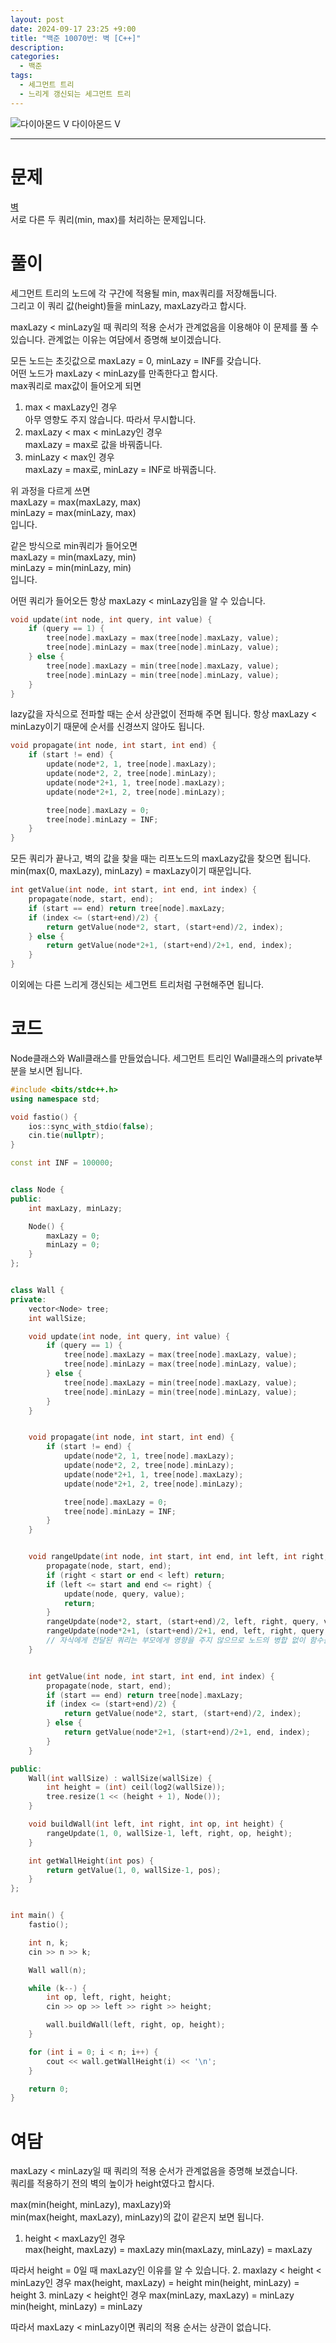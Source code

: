 ```yaml
---
layout: post
date: 2024-09-17 23:25 +9:00
title: "백준 10070번: 벽 [C++]"
description:
categories:
  - 백준
tags:
  - 세그먼트 트리
  - 느리게 갱신되는 세그먼트 트리
---
```


<div class="difficulty">
  <img class="solvedac-tier" src="https://d2gd6pc034wcta.cloudfront.net/tier/21.svg" alt="다이아몬드 V">
  <span class="diamond">다이아몬드 V</span>
</div>

---

# 문제

[벽](https://www.acmicpc.net/problem/10070) \
서로 다른 두 쿼리(min, max)를 처리하는 문제입니다.

# 풀이

세그먼트 트리의 노드에 각 구간에 적용될 min, max쿼리를 저장해둡니다. \
그리고 이 쿼리 값(height)들을 minLazy, maxLazy라고 합시다.

maxLazy < minLazy일 때 쿼리의 적용 순서가 관계없음을 이용해야 이 문제를 풀 수 있습니다. 관계없는 이유는 여담에서 증명해 보이겠습니다.

모든 노드는 초깃값으로 maxLazy = 0, minLazy = INF를 갖습니다. \
어떤 노드가 maxLazy < minLazy를 만족한다고 합시다. \
max쿼리로 max값이 들어오게 되면

1. max < maxLazy인 경우 \
   아무 영향도 주지 않습니다. 따라서 무시합니다.
2. maxLazy < max < minLazy인 경우 \
   maxLazy = max로 값을 바꿔줍니다.
3. minLazy < max인 경우 \
   maxLazy = max로, minLazy = INF로 바꿔줍니다.

위 과정을 다르게 쓰면 \
maxLazy = max(maxLazy, max) \
minLazy = max(minLazy, max) \
입니다.

같은 방식으로 min쿼리가 들어오면 \
maxLazy = min(maxLazy, min) \
minLazy = min(minLazy, min) \
입니다.

어떤 쿼리가 들어오든 항상 maxLazy < minLazy임을 알 수 있습니다.

```cpp
void update(int node, int query, int value) {
    if (query == 1) {
        tree[node].maxLazy = max(tree[node].maxLazy, value);
        tree[node].minLazy = max(tree[node].minLazy, value);
    } else {
        tree[node].maxLazy = min(tree[node].maxLazy, value);
        tree[node].minLazy = min(tree[node].minLazy, value);
    }
}
```

lazy값을 자식으로 전파할 때는 순서 상관없이 전파해 주면 됩니다. 항상 maxLazy < minLazy이기 때문에 순서를 신경쓰지 않아도 됩니다.

```cpp
void propagate(int node, int start, int end) {
    if (start != end) {
        update(node*2, 1, tree[node].maxLazy);
        update(node*2, 2, tree[node].minLazy);
        update(node*2+1, 1, tree[node].maxLazy);
        update(node*2+1, 2, tree[node].minLazy);

        tree[node].maxLazy = 0;
        tree[node].minLazy = INF;
    }
}
```

모든 쿼리가 끝나고, 벽의 값을 찾을 때는 리프노드의 maxLazy값을 찾으면 됩니다. \
min(max(0, maxLazy), minLazy) = maxLazy이기 때문입니다.

```cpp
int getValue(int node, int start, int end, int index) {
    propagate(node, start, end);
    if (start == end) return tree[node].maxLazy;
    if (index <= (start+end)/2) {
        return getValue(node*2, start, (start+end)/2, index);
    } else {
        return getValue(node*2+1, (start+end)/2+1, end, index);
    }
}
```

이외에는 다른 느리게 갱신되는 세그먼트 트리처럼 구현해주면 됩니다.

# 코드

Node클래스와 Wall클래스를 만들었습니다. 세그먼트 트리인 Wall클래스의 private부분을 보시면 됩니다.

```cpp
#include <bits/stdc++.h>
using namespace std;

void fastio() {
    ios::sync_with_stdio(false);
    cin.tie(nullptr);
}

const int INF = 100000;


class Node {
public:
    int maxLazy, minLazy;

    Node() {
        maxLazy = 0;
        minLazy = 0;
    }
};


class Wall {
private:
    vector<Node> tree;
    int wallSize;

    void update(int node, int query, int value) {
        if (query == 1) {
            tree[node].maxLazy = max(tree[node].maxLazy, value);
            tree[node].minLazy = max(tree[node].minLazy, value);
        } else {
            tree[node].maxLazy = min(tree[node].maxLazy, value);
            tree[node].minLazy = min(tree[node].minLazy, value);
        }
    }


    void propagate(int node, int start, int end) {
        if (start != end) {
            update(node*2, 1, tree[node].maxLazy);
            update(node*2, 2, tree[node].minLazy);
            update(node*2+1, 1, tree[node].maxLazy);
            update(node*2+1, 2, tree[node].minLazy);

            tree[node].maxLazy = 0;
            tree[node].minLazy = INF;
        }
    }


    void rangeUpdate(int node, int start, int end, int left, int right, int query, int value) {
        propagate(node, start, end);
        if (right < start or end < left) return;
        if (left <= start and end <= right) {
            update(node, query, value);
            return;
        }
        rangeUpdate(node*2, start, (start+end)/2, left, right, query, value);
        rangeUpdate(node*2+1, (start+end)/2+1, end, left, right, query, value);
        // 자식에게 전달된 쿼리는 부모에게 영향을 주지 않으므로 노드의 병합 없이 함수를 끝냅니다.
    }


    int getValue(int node, int start, int end, int index) {
        propagate(node, start, end);
        if (start == end) return tree[node].maxLazy;
        if (index <= (start+end)/2) {
            return getValue(node*2, start, (start+end)/2, index);
        } else {
            return getValue(node*2+1, (start+end)/2+1, end, index);
        }
    }

public:
    Wall(int wallSize) : wallSize(wallSize) {
        int height = (int) ceil(log2(wallSize));
        tree.resize(1 << (height + 1), Node());
    }

    void buildWall(int left, int right, int op, int height) {
        rangeUpdate(1, 0, wallSize-1, left, right, op, height);
    }

    int getWallHeight(int pos) {
        return getValue(1, 0, wallSize-1, pos);
    }
};


int main() {
    fastio();

    int n, k;
    cin >> n >> k;

    Wall wall(n);

    while (k--) {
        int op, left, right, height;
        cin >> op >> left >> right >> height;

        wall.buildWall(left, right, op, height);
    }

    for (int i = 0; i < n; i++) {
        cout << wall.getWallHeight(i) << '\n';
    }

    return 0;
}
```

# 여담

maxLazy < minLazy일 때 쿼리의 적용 순서가 관계없음을 증명해 보겠습니다. \
쿼리를 적용하기 전의 벽의 높이가 height였다고 합시다.

max(min(height, minLazy), maxLazy)와 \
min(max(height, maxLazy), minLazy)의 값이 같은지 보면 됩니다.

1. height < maxLazy인 경우 \
   max(height, maxLazy) = maxLazy
   min(maxLazy, minLazy) = maxLazy

따라서 height = 0일 때 maxLazy인 이유를 알 수 있습니다. 2. maxlazy < height < minLazy인 경우
max(height, maxLazy) = height
min(height, minLazy) = height 3. minLazy < height인 경우
max(minLazy, maxLazy) = minLazy
min(height, minLazy) = minLazy

따라서 maxLazy < minLazy이면 쿼리의 적용 순서는 상관이 없습니다.
